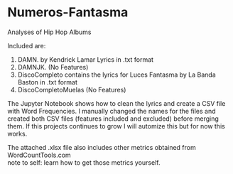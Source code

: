 # Numeros-Fantasma
Analyses of Hip Hop Albums 

Included are: </br>
  1. DAMN. by Kendrick Lamar Lyrics in .txt format </br>
  2. DAMNJK. (No Features) </br>
  3. DiscoCompleto contains the lyrics for Luces Fantasma by La Banda Baston in .txt format </br>
  4. DiscoCompletoMuelas (No Features) </br>
  
The Jupyter Notebook shows how to clean the lyrics and create a CSV file with Word Frequencies. I manually changed the names for the files and created both CSV files (features included and excluded) before merging them. If this projects continues to grow I will automize this but for now this works. </br>

The attached .xlsx file also includes other metrics obtained from WordCountTools.com </br>
note to self: learn how to get those metrics yourself.
